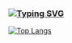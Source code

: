### [![Typing SVG](https://readme-typing-svg.herokuapp.com?color=%2336BCF7&lines=Hi+there,+i'm+Daniil)](https://git.io/typing-svg)   

[![Top Langs](https://github-readme-stats.vercel.app/api/top-langs/?username=Dnlbb&layout=compact)](https://github.com/anuraghazra/github-readme-stats)

<!--
**Dnlbb/Dnlbb** is a ✨ _special_ ✨ repository because its `README.md` (this file) appears on your GitHub profile.

Here are some ideas to get you started:

- 🔭 I’m currently working on ...
- 🌱 I’m currently learning ...
- 👯 I’m looking to collaborate on ...
- 🤔 I’m looking for help with ...
- 💬 Ask me about ...
- 📫 How to reach me: ...
- 😄 Pronouns: ...
- ⚡ Fun fact: ...
-->

